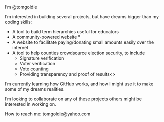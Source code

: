<p>I’m @tomgoldie
<p>I’m interested in building several projects, but have dreams bigger than my coding skills:
<ul>
<li>A tool to build term hierarchies useful for educators</li>
<li>A community-powered website ⁸</li>
<li>A website to facilitate paying/donating small amounts easily over the internet</li>
<li>A tool to help counties crowdsource election security, to include
<ul>
<li>Signature verification</li>
<li>Voter verification</li>
<li>Vote counting</li>
<li>Providing transparency and proof of results<>
</ul>
</ul>
<p>I’m currently learning how GitHub works, and how I might use it to make some of my dreams realities.
<p>I’m looking to collaborate on any of these projects others might be interested in working on.
<p>How to reach me: tomgoldie@yahoo.com

<!---
tomgoldie/tomgoldie is a ✨ special ✨ repository because its `README.md` (this file) appears on your GitHub profile.
You can click the Preview link to take a look at your changes.
--->
